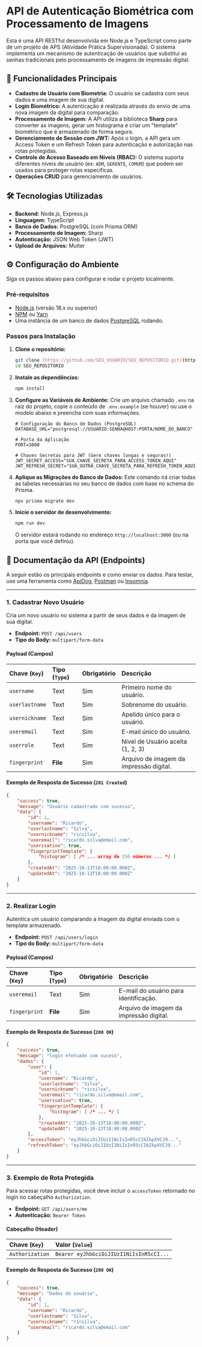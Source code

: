 # API de Autenticação Biométrica com Processamento de Imagens

Esta é uma API RESTful desenvolvida em Node.js e TypeScript como parte de um projeto de APS (Atividade Prática Supervisionada). O sistema implementa um mecanismo de autenticação de usuários que substitui as senhas tradicionais pelo processamento de imagens de impressão digital.

## 🚀 Funcionalidades Principais

-   **Cadastro de Usuário com Biometria:** O usuário se cadastra com seus dados e uma imagem de sua digital.
-   **Login Biométrico:** A autenticação é realizada através do envio de uma nova imagem da digital para comparação.
-   **Processamento de Imagem:** A API utiliza a biblioteca **Sharp** para converter as imagens, gerar um histograma e criar um "template" biométrico que é armazenado de forma segura.
-   **Gerenciamento de Sessão com JWT:** Após o login, a API gera um Access Token e um Refresh Token para autenticação e autorização nas rotas protegidas.
-   **Controle de Acesso Baseado em Níveis (RBAC):** O sistema suporta diferentes níveis de usuário (ex: `ADM`, `GERENTE`, `COMUM`) que podem ser usados para proteger rotas específicas.
-   **Operações CRUD** para gerenciamento de usuários.

## 🛠️ Tecnologias Utilizadas

-   **Backend:** Node.js, Express.js
-   **Linguagem:** TypeScript
-   **Banco de Dados:** PostgreSQL (com Prisma ORM)
-   **Processamento de Imagem:** Sharp
-   **Autenticação:** JSON Web Token (JWT)
-   **Upload de Arquivos:** Multer

## ⚙️ Configuração do Ambiente

Siga os passos abaixo para configurar e rodar o projeto localmente.

### Pré-requisitos

-   [Node.js](https://nodejs.org/en/) (versão 18.x ou superior)
-   [NPM](https://www.npmjs.com/) ou [Yarn](https://yarnpkg.com/)
-   Uma instância de um banco de dados [PostgreSQL](https://www.postgresql.org/) rodando.

### Passos para Instalação

1.  **Clone o repositório:**
    ```bash
    git clone [https://github.com/SEU_USUARIO/SEU_REPOSITORIO.git](https://github.com/SEU_USUARIO/SEU_REPOSITORIO.git)
    cd SEU_REPOSITORIO
    ```

2.  **Instale as dependências:**
    ```bash
    npm install
    ```

3.  **Configure as Variáveis de Ambiente:**
    Crie um arquivo chamado `.env` na raiz do projeto, copie o conteúdo de `.env.example` (se houver) ou use o modelo abaixo e preencha com suas informações.

    ```env
    # Configuração do Banco de Dados (PostgreSQL)
    DATABASE_URL="postgresql://USUARIO:SENHA@HOST:PORTA/NOME_DO_BANCO"

    # Porta da Aplicação
    PORT=3000

    # Chaves Secretas para JWT (Gere chaves longas e seguras!)
    JWT_SECRET_ACCESS="SUA_CHAVE_SECRETA_PARA_ACCESS_TOKEN_AQUI"
    JWT_REFRESH_SECRET="SUA_OUTRA_CHAVE_SECRETA_PARA_REFRESH_TOKEN_AQUI"
    ```

4.  **Aplique as Migrações do Banco de Dados:**
    Este comando irá criar todas as tabelas necessárias no seu banco de dados com base no schema do Prisma.
    ```bash
    npx prisma migrate dev
    ```

5.  **Inicie o servidor de desenvolvimento:**
    ```bash
    npm run dev
    ```
    O servidor estará rodando no endereço `http://localhost:3000` (ou na porta que você definiu).

## 📄 Documentação da API (Endpoints)

A seguir estão os principais endpoints e como enviar os dados. Para testar, use uma ferramenta como [ApiDog](https://apidog.com/), [Postman](https://www.postman.com/) ou [Insomnia](https://insomnia.rest/).

---

### 1. Cadastrar Novo Usuário

Cria um novo usuário no sistema a partir de seus dados e da imagem de sua digital.

-   **Endpoint:** `POST /api/users`
-   **Tipo do Body:** `multipart/form-data`

#### Payload (Campos)

| Chave (`Key`)  | Tipo (`Type`) | Obrigatório | Descrição                               |
| :------------- | :------------ | :---------- | :-------------------------------------- |
| `username`     | Text          | Sim         | Primeiro nome do usuário.               |
| `userlastname` | Text          | Sim         | Sobrenome do usuário.                   |
| `usernickname` | Text          | Sim         | Apelido único para o usuário.           |
| `useremail`    | Text          | Sim         | E-mail único do usuário.                |
| `userrole`     | Text          | Sim         | Nivel de Usuário aceita (1, 2, 3)       |
| `fingerprint`  | **File**      | Sim         | Arquivo de imagem da impressão digital. |

#### Exemplo de Resposta de Sucesso (`201 Created`)

```json
{
    "success": true,
    "message": "Usuário cadastrado com sucesso",
    "data": {
        "id": 1,
        "username": "Ricardo",
        "userlastname": "Silva",
        "usernickname": "ricsilva",
        "useremail": "ricardo.silva@email.com",
        "userisativo": true,
        "fingerprintTemplate": {
            "histogram": [ /* ... array de 256 números ... */ ]
        },
        "createdAt": "2025-10-13T18:00:00.000Z",
        "updatedAt": "2025-10-13T18:00:00.000Z"
    }
}
```

---

### 2. Realizar Login

Autentica um usuário comparando a imagem da digital enviada com o template armazenado.

-   **Endpoint:** `POST /api/users/login`
-   **Tipo do Body:** `multipart/form-data`

#### Payload (Campos)

| Chave (`Key`)  | Tipo (`Type`) | Obrigatório | Descrição                               |
| :------------- | :------------ | :---------- | :-------------------------------------- |
| `useremail`    | Text          | Sim         | E-mail do usuário para identificação.   |
| `fingerprint`  | **File** | Sim         | Arquivo de imagem da impressão digital. |

#### Exemplo de Resposta de Sucesso (`200 OK`)

```json
{
    "success": true,
    "message": "login efetuado com suceso",
    "dados": {
        "user": {
            "id": 1,
            "username": "Ricardo",
            "userlastname": "Silva",
            "usernickname": "ricsilva",
            "useremail": "ricardo.silva@email.com",
            "userisativo": true,
            "fingerprintTemplate": {
                "histogram": [ /* ... */ ]
            },
            "createdAt": "2025-10-13T18:00:00.000Z",
            "updatedAt": "2025-10-13T18:00:00.000Z"
        },
        "accessToken": "eyJhbGciOiJIUzI1NiIsInR5cCI6IkpXVCJ9...",
        "refreshToken": "eyJhbGciOiJIUzI1NiIsInR5cCI6IkpXVCJ9..."
    }
}
```

---

### 3. Exemplo de Rota Protegida

Para acessar rotas protegidas, você deve incluir o `accessToken` retornado no login no cabeçalho `Authorization`.

-   **Endpoint:** `GET /api/users/me`
-   **Autenticação:** `Bearer Token`

#### Cabeçalho (Header)

| Chave (`Key`)     | Valor (`Value`)                        |
| :---------------- | :------------------------------------- |
| `Authorization`   | `Bearer eyJhbGciOiJIUzI1NiIsInR5cCI...` |

#### Exemplo de Resposta de Sucesso (`200 OK`)

```json
{
    "success": true,
    "message": "Dados do usuário",
    "data": {
        "id": 1,
        "username": "Ricardo",
        "userlastname": "Silva",
        "usernickname": "ricsilva",
        "useremail": "ricardo.silva@email.com"
    }
}
```
